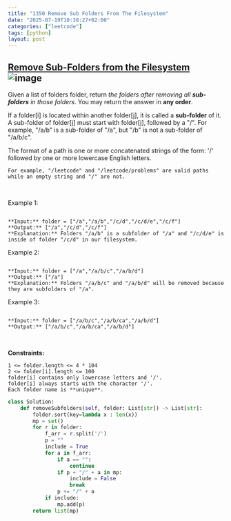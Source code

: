 ```yaml
---
title: "1350 Remove Sub Folders From The Filesystem"
date: "2025-07-19T10:38:27+02:00"
categories: ["leetcode"]
tags: [python]
layout: post
---
```


## [Remove Sub-Folders from the Filesystem](https://leetcode.com/problems/remove-sub-folders-from-the-filesystem) ![image](https://img.shields.io/badge/Difficulty-Medium-orange)

Given a list of folders folder, return *the folders after removing all **sub-folders** in those folders*. You may return the answer in **any order**.

If a folder[i] is located within another folder[j], it is called a **sub-folder** of it. A sub-folder of folder[j] must start with folder[j], followed by a "/". For example, "/a/b" is a sub-folder of "/a", but "/b" is not a sub-folder of "/a/b/c".

The format of a path is one or more concatenated strings of the form: '/' followed by one or more lowercase English letters.

	For example, "/leetcode" and "/leetcode/problems" are valid paths while an empty string and "/" are not.

 

Example 1:

```

**Input:** folder = ["/a","/a/b","/c/d","/c/d/e","/c/f"]
**Output:** ["/a","/c/d","/c/f"]
**Explanation:** Folders "/a/b" is a subfolder of "/a" and "/c/d/e" is inside of folder "/c/d" in our filesystem.

```

Example 2:

```

**Input:** folder = ["/a","/a/b/c","/a/b/d"]
**Output:** ["/a"]
**Explanation:** Folders "/a/b/c" and "/a/b/d" will be removed because they are subfolders of "/a".

```

Example 3:

```

**Input:** folder = ["/a/b/c","/a/b/ca","/a/b/d"]
**Output:** ["/a/b/c","/a/b/ca","/a/b/d"]

```

 

**Constraints:**

	1 <= folder.length <= 4 * 104
	2 <= folder[i].length <= 100
	folder[i] contains only lowercase letters and '/'.
	folder[i] always starts with the character '/'.
	Each folder name is **unique**.

```python
class Solution:
    def removeSubfolders(self, folder: List[str]) -> List[str]:
        folder.sort(key=lambda x : len(x))
        mp = set()
        for r in folder:
            f_arr = r.split('/')
            p = ""
            include = True
            for a in f_arr:
                if a == "":
                    continue
                if p + "/" + a in mp:
                    include = False
                    break
                p += "/" + a
            if include:
                mp.add(p)
        return list(mp)





        
```